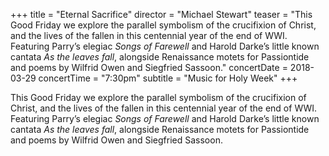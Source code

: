 +++
title = "Eternal Sacrifice"
director = "Michael Stewart"
teaser = "This Good Friday we explore the parallel symbolism of the crucifixion of Christ, and the lives of the fallen in this centennial year of the end of WWI. Featuring Parry’s elegiac *Songs of Farewell* and Harold Darke’s little known cantata *As the leaves fall*, alongside Renaissance motets for Passiontide and poems by Wilfrid Owen and Siegfried Sassoon."
concertDate = 2018-03-29
concertTime = "7:30pm"
subtitle = "Music for Holy Week"
+++

This Good Friday we explore the parallel symbolism of the crucifixion of Christ, and the lives of the fallen in this centennial year of the end of WWI. Featuring Parry’s elegiac *Songs of Farewell* and Harold Darke’s little known cantata *As the leaves fall*, alongside Renaissance motets for Passiontide and poems by Wilfrid Owen and Siegfried Sassoon.
